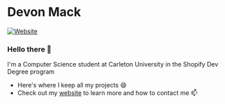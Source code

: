 # Devon Mack
[![Website](https://img.shields.io/website?up_message=https%3A%2F%2Fdevonpmack.github.io%2F&url=https%3A%2F%2Fdavidhzhu.me%2F)](https://devonpmack.github.io/)
### Hello there 👋
I'm a Computer Science student at Carleton University in the Shopify Dev Degree program
- Here's where I keep all my projects 😄
- Check out my [website](https://devonpmack.github.io/) to learn more and how to contact me 📫 
